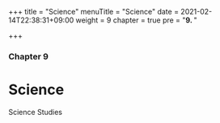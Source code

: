 +++
title = "Science"
menuTitle = "Science"
date = 2021-02-14T22:38:31+09:00
weight = 9
chapter = true
pre = "<b>9. </b>"


+++

### Chapter 9

# Science

Science Studies

